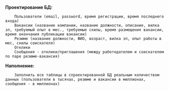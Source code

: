 **Проектирование БД:**

		Пользователи (email, password, время регистрации, время последнего входа)
		Вакансии (название компании, название должности, описание, вилка зп, требуемый опыт в мес., требуемые скилы, время размещения вакансии, время окончания публикации вакансии)
		Резюме (название должности, ФИО, возраст, вилка зп, опыт работы в мес, скилы соискателя)
		Отклики
		Сообщения - отклики/приглашения (между работодателем и соискателем по паре резюме-вакансия)
	
**Наполнение:**

		Заполнить все таблицы в спроектированной БД реальным количеством данных (пользователи в тысячах, резюме и вакансии в миллионах, сообщения - в миллионах)
